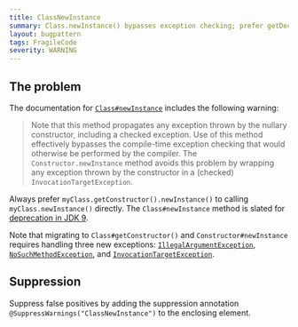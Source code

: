 ```yaml
---
title: ClassNewInstance
summary: Class.newInstance() bypasses exception checking; prefer getDeclaredConstructor().newInstance()
layout: bugpattern
tags: FragileCode
severity: WARNING
---
```


<!--
*** AUTO-GENERATED, DO NOT MODIFY ***
To make changes, edit the @BugPattern annotation or the explanation in docs/bugpattern.
-->

## The problem
The documentation for [`Class#newInstance`][javadoc] includes the following
warning:

[javadoc]: https://docs.oracle.com/javase/8/docs/api/java/lang/Class.html#newInstance

> Note that this method propagates any exception thrown by the nullary
> constructor, including a checked exception. Use of this method effectively
> bypasses the compile-time exception checking that would otherwise be performed
> by the compiler. The `Constructor.newInstance` method avoids this problem by
> wrapping any exception thrown by the constructor in a (checked)
> `InvocationTargetException`.

Always prefer `myClass.getConstructor().newInstance()` to calling
`myClass.newInstance()` directly. The `Class#newInstance` method is slated for
[deprecation in JDK 9](https://bugs.openjdk.java.net/browse/JDK-6850612).

Note that migrating to `Class#getConstructor()` and `Constructor#newInstance`
requires handling three new exceptions: [`IllegalArgumentException`][iae],
[`NoSuchMethodException`][nsme], and [`InvocationTargetException`][ite].

[iae]: https://docs.oracle.com/javase/8/docs/api/java/lang/IllegalArgumentException.html
[ite]: https://docs.oracle.com/javase/8/docs/api/java/lang/reflect/InvocationTargetException.html
[nsme]: https://docs.oracle.com/javase/8/docs/api/java/lang/NoSuchMethodException.html

## Suppression
Suppress false positives by adding the suppression annotation `@SuppressWarnings("ClassNewInstance")` to the enclosing element.

